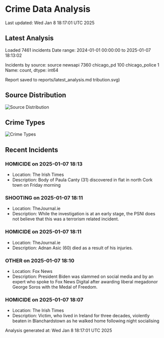 # Crime Data Analysis
Last updated: Wed Jan  8 18:17:01 UTC 2025

## Latest Analysis

Loaded 7461 incidents
Date range: 2024-01-01 00:00:00 to 2025-01-07 18:13:02

Incidents by source:
source
newsapi           7360
chicago_pd         100
chicago_police       1
Name: count, dtype: int64

Report saved to reports/latest_analysis.md
tribution.svg)

## Source Distribution
![Source Distribution](images/source_distribution.svg)

## Crime Types
![Crime Types](images/crime_types.svg)

## Recent Incidents

### HOMICIDE on 2025-01-07 18:13
- Location: The Irish Times
- Description: Body of Paula Canty (31) discovered in flat in north Cork town on Friday morning


### SHOOTING on 2025-01-07 18:11
- Location: TheJournal.ie
- Description: While the investigation is at an early stage, the PSNI does not believe that this was a terrorism related incident.


### HOMICIDE on 2025-01-07 18:11
- Location: TheJournal.ie
- Description: Adnan Asic (60) died as a result of his injuries.


### OTHER on 2025-01-07 18:10
- Location: Fox News
- Description: President Biden was slammed on social media and by an expert who spoke to Fox News Digital after awarding liberal megadonor George Soros with the Medal of Freedom.


### HOMICIDE on 2025-01-07 18:07
- Location: The Irish Times
- Description: Victim, who lived in Ireland for three decades, violently beaten in Blanchardstown as he walked home following night socialising

Analysis generated at: Wed Jan  8 18:17:01 UTC 2025
